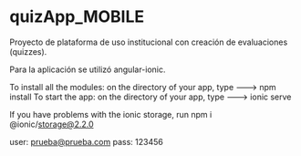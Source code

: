 # quizApp_MOBILE

Proyecto de plataforma de uso institucional con creación de evaluaciones (quizzes).

Para la aplicación se utilizó angular-ionic.

To install all the modules: on the directory of your app, type ---> npm install
To start the app: on the directory of your app, type ---> ionic serve

If you have problems with the ionic storage, run npm i @ionic/storage@2.2.0

user: prueba@prueba.com
pass: 123456
